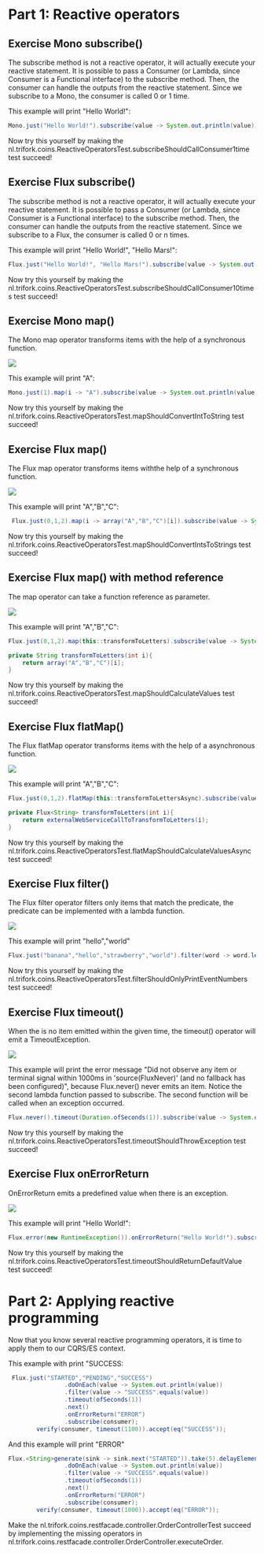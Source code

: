 # Part 1: Reactive operators
## Exercise Mono subscribe()
The subscribe method is not a reactive operator, it will actually execute your reactive statement.
It is possible to pass a Consumer (or Lambda, since Consumer is a Functional interface) to the subscribe method.
Then, the consumer can handle the outputs from the reactive statement. Since we subscribe to a Mono, the consumer is called 0 or 1 time.

This example will print "Hello World!":
```java
Mono.just("Hello World!").subscribe(value -> System.out.println(value));
```

Now try this yourself by making the nl.trifork.coins.ReactiveOperatorsTest.subscribeShouldCallConsumer1time test succeed!

## Exercise Flux subscribe()
The subscribe method is not a reactive operator, it will actually execute your reactive statement.
It is possible to pass a Consumer (or Lambda, since Consumer is a Functional interface) to the subscribe method.
Then, the consumer can handle the outputs from the reactive statement. Since we subscribe to a Flux, the consumer is called 0 or n times.

This example will print "Hello World!", "Hello Mars!":
```java
Flux.just("Hello World!", "Hello Mars!").subscribe(value -> System.out.println(value));
```

Now try this yourself by making the nl.trifork.coins.ReactiveOperatorsTest.subscribeShouldCallConsumer10times test succeed!

## Exercise Mono map()
The Mono map operator transforms items with the help of a synchronous function.

![](img/mapForMono.svg)

This example will print "A":
```java
Mono.just(1).map(i -> "A").subscribe(value -> System.out.println(value));
```

Now try this yourself by making the nl.trifork.coins.ReactiveOperatorsTest.mapShouldConvertIntToString test succeed!

## Exercise Flux map()
The Flux map operator transforms items withthe help of a synchronous function.

![](img/mapForFlux.svg)

This example will print "A","B","C":
```java
 Flux.just(0,1,2).map(i -> array("A","B","C")[i]).subscribe(value -> System.out.println(value));
```
Now try this yourself by making the nl.trifork.coins.ReactiveOperatorsTest.mapShouldConvertIntsToStrings test succeed!

## Exercise Flux map() with method reference
The map operator can take a function reference as parameter.

![](img/mapForFlux.svg)

This example will print "A","B","C":
```java
Flux.just(0,1,2).map(this::transformToLetters).subscribe(value -> System.out.println(value));

private String transformToLetters(int i){
    return array("A","B","C")[i];
}

```

Now try this yourself by making the nl.trifork.coins.ReactiveOperatorsTest.mapShouldCalculateValues test succeed!

## Exercise Flux flatMap()
The Flux flatMap operator transforms items with the help of a asynchronous function.

![](img/flatMapForFlux.svg)

This example will print "A","B","C":
```java
Flux.just(0,1,2).flatMap(this::transformToLettersAsync).subscribe(value -> System.out.println(value));

private Flux<String> transformToLetters(int i){
    return externalWebServiceCallToTransformToLetters(i);
}

```

Now try this yourself by making the nl.trifork.coins.ReactiveOperatorsTest.flatMapShouldCalculateValuesAsync test succeed!

## Exercise Flux filter()
The Flux filter operator filters only items that match the predicate, the predicate can be implemented with a lambda function.

![](img/filterForFlux.svg)

This example will print "hello","world"
```java
Flux.just("banana","hello","strawberry","world").filter(word -> word.length()==5).subscribe(value -> System.out.println(value));
```

Now try this yourself by making the nl.trifork.coins.ReactiveOperatorsTest.filterShouldOnlyPrintEventNumbers test succeed!



## Exercise Flux timeout()
When the is no item emitted within the given time, the timeout() operator will emit a TimeoutException.

![](img/timeoutForFlux.svg)

This example will print the error message "Did not observe any item or terminal signal within 1000ms in 'source(FluxNever)' (and no fallback has been configured)", because Flux.never() never emits an item.
Notice the second lambda function passed to subscribe. The second function will be called when an exception occurred.

```java
Flux.never().timeout(Duration.ofSeconds(1)).subscribe(value -> System.out.println(value), error-> System.out.println(error.getMessage()));
```

Now try this yourself by making the nl.trifork.coins.ReactiveOperatorsTest.timeoutShouldThrowException test succeed!

## Exercise Flux onErrorReturn
OnErrorReturn emits a predefined value when there is an exception.

![](img/onErrorReturnForFlux.svg)

This example will print "Hello World!":

```java
Flux.error(new RuntimeException()).onErrorReturn("Hello World!").subscribe(value -> System.out.println(value));
```

Now try this yourself by making the nl.trifork.coins.ReactiveOperatorsTest.timeoutShouldReturnDefaultValue test succeed!



# Part 2: Applying reactive programming
Now that you know several reactive programming operators, it is time to apply them to our CQRS/ES context.

This example with print "SUCCESS:
```java
 Flux.just("STARTED","PENDING","SUCCESS")
                .doOnEach(value -> System.out.println(value))
                .filter(value -> "SUCCESS".equals(value))
                .timeout(ofSeconds(1))
                .next()
                .onErrorReturn("ERROR")
                .subscribe(consumer);
        verify(consumer, timeout(1100)).accept(eq("SUCCESS"));
```

And this example will print "ERROR"

```java
Flux.<String>generate(sink -> sink.next("STARTED")).take(5).delayElements(ofMillis(500)) //emit "STARTED" 5 times every 500 ms.
                .doOnEach(value -> System.out.println(value))
                .filter(value -> "SUCCESS".equals(value))
                .timeout(ofSeconds(1))
                .next()
                .onErrorReturn("ERROR")
                .subscribe(consumer);
        verify(consumer, timeout(1000)).accept(eq("ERROR"));
```

Make the nl.trifork.coins.restfacade.controller.OrderControllerTest succeed by implementing the missing operators in nl.trifork.coins.restfacade.controller.OrderController.executeOrder.


